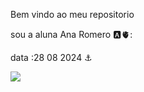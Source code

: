  Bem vindo ao meu repositorio
 
 sou a aluna Ana Romero 🅰️🫀:
 
 data :28 08 2024 ⚓

 ![](https://media1.tenor.com/m/YF9Ci2-U6ekAAAAC/love-heart.gif)


